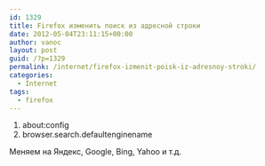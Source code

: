 ```yaml
---
id: 1329
title: Firefox изменить поиск из адресной строки
date: 2012-05-04T23:11:15+00:00
author: vanoc
layout: post
guid: /?p=1329
permalink: /internet/firefox-izmenit-poisk-iz-adresnoy-stroki/
categories:
  - Internet
tags:
  - firefox
---
```

  1. about:config
  2. browser.search.defaultenginename

Меняем на Яндекс, Google, Bing, Yahoo и т.д.